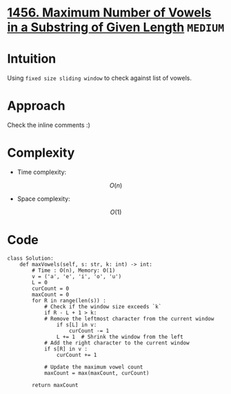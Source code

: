 # [1456. Maximum Number of Vowels in a Substring of Given Length](https://leetcode.com/problems/maximum-number-of-vowels-in-a-substring-of-given-length/description/?envType=study-plan-v2&envId=leetcode-75) `MEDIUM`
# Intuition
<!-- Describe your first thoughts on how to solve this problem. -->
Using `fixed size sliding window` to check against list of vowels.
# Approach
<!-- Describe your approach to solving the problem. -->
Check the inline comments :) 
# Complexity
- Time complexity:
<!-- Add your time complexity here, e.g. $$O(n)$$ -->
$$O(n)$$
- Space complexity:
<!-- Add your space complexity here, e.g. $$O(n)$$ -->
$$O(1)$$
# Code
```python3 []
class Solution:
    def maxVowels(self, s: str, k: int) -> int:
        # Time : O(n), Memory: O(1)
        v = ('a', 'e', 'i', 'o', 'u')
        L = 0
        curCount = 0
        maxCount = 0
        for R in range(len(s)) :
            # Check if the window size exceeds `k`
            if R - L + 1 > k:
            # Remove the leftmost character from the current window
                if s[L] in v:
                    curCount -= 1
                L += 1  # Shrink the window from the left
            # Add the right character to the current window
            if s[R] in v :
                curCount += 1

            # Update the maximum vowel count
            maxCount = max(maxCount, curCount)        

        return maxCount

```
